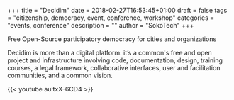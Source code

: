 +++
title = "Decidim"
date = 2018-02-27T16:53:45+01:00
draft = false
tags = "citizenship, democracy, event, conference, workshop"
categories = "events, conference"
description = ""
author = "SokoTech"
+++


Free Open-Source participatory democracy for cities and organizations

Decidim is more than a digital platform: it’s a common's free and open project and infrastructure involving code, documentation, design, training courses, a legal framework, collaborative interfaces, user and facilitation communities, and a common vision.

{{< youtube auitxX-6CD4 >}}

